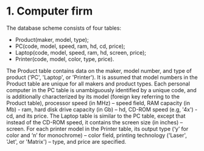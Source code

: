 # 1. Computer firm

The database scheme consists of four tables:

* Product(maker, model, type);
* PC(code, model, speed, ram, hd, cd, price);
* Laptop(code, model, speed, ram, hd, screen, price);
* Printer(code, model, color, type, price).

The Product table contains data on the maker, model number, and type of product ('PC', 'Laptop', or 'Printer'). It is assumed that model numbers in the Product table are unique for all makers and product types. Each personal computer in the PC table is unambiguously identified by a unique code, and is additionally characterized by its model (foreign key referring to the Product table), processor speed (in MHz) – speed field, RAM capacity (in Mb) - ram, hard disk drive capacity (in Gb) – hd, CD-ROM speed (e.g, '4x') - cd, and its price. The Laptop table is similar to the PC table, except that instead of the CD-ROM speed, it contains the screen size (in inches) – screen. For each printer model in the Printer table, its output type (‘y’ for color and ‘n’ for monochrome) – color field, printing technology ('Laser', 'Jet', or 'Matrix') – type, and price are specified.